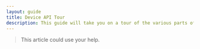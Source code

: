 ```yaml
---
layout: guide
title: Device API Tour
description: This guide will take you on a tour of the various parts of a device's API in zetta.
---
```


> This article could use your help. 